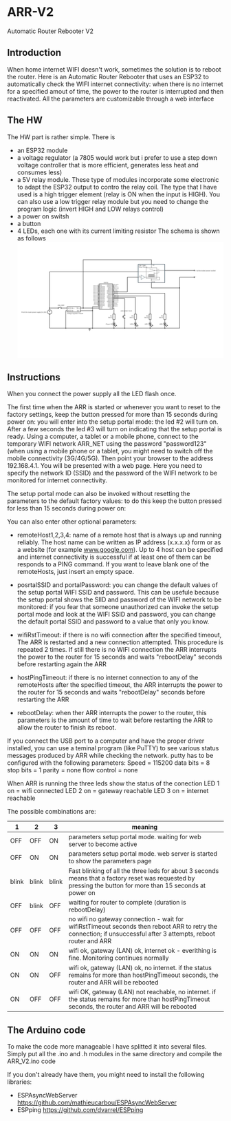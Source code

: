 # ARR-V2
Automatic Router Rebooter V2
## Introduction
When home internet WIFI doesn't work, sometimes the solution is to reboot the router. 
Here is an Automatic Router Rebooter that uses an ESP32 to automatically check the WIFI internet connectivity: when there is no internet for a specified amout of time, the power to the router is interrupted and then reactivated.
All the parameters are customizable through a web interface 
## The HW
The HW part is rather simple. There is 
- an ESP32 module
- a voltage regulator (a 7805 would work but i prefer to use a step down voltage controller that is more efficient, generates less heat and consumes less)
- a 5V relay module. These type of modules incorporate some electronic to adapt the ESP32 output to contro the relay coil. The type that I have used is a high trigger element (relay is ON when the input is HIGH). You can also use a low trigger relay module but you need to change the program logic (invert HIGH and LOW relays control)
- a power on switsh
- a button
- 4 LEDs, each one with its current limiting resistor
The schema is shown as follows
![alt text](https://github.com/dariomella/ARR-V1/blob/main/ARR%20V1%20HW.png)
## Instructions
When you connect the power supply all the LED flash once.

The first time when the ARR is started or whenever you want to reset to the factory settings, keep the button pressed for more than 15 seconds during power on:
you will enter into the  setup portal mode: the led #2 will turn on. After a few seconds the led #3 will turn on indicating
that the setup portal is ready. 
Using a computer, a tablet or a mobile phone, connect to the temporary WIFI network ARR_NET using the password "password123"
(when using a mobile phone or a tablet, you might need to switch off the mobile connectivity (3G/4G/5G).
Then point your browser to the address 192.168.4.1. You will be presented with a web page. Here you need to specify the network ID (SSID) and the 
password of the WIFI network to be monitored for internet connectivity.

The setup portal mode can also be invoked without resetting the parameters to the default factory values: to do this keep the button pressed for less than 15 seconds during power on:

You can also enter other optional parameters:
- remoteHost1,2,3,4: name of a remote host that is always up and running reliably. The host name can be written as IP address (x.x.x.x) form or as a website 
(for example www.google.com). Up to 4 host can be specified and internet connectivity is successful if at least one of them can be responds to a PING command.
If you want to leave blank one of the remoteHosts, just insert an empty space.

- posrtalSSID and portalPassword: you can change the default values of the setup portal WIFI SSID and password. 
This can be usefule because the setup portal shows the SIID and password of the WIFI network to be monitored:
if you fear that someone unauthorized can invoke the setup portal mode and look at the WIFI SSID and password, you can change the default portal SSID and password to a value that only you know.

- wifiRstTimeout: if there is no wifi connection after the specified timeout, The ARR is restarted and a new connection attempted. This procedure is repeated 2 times. 
If still there is no WIFI connection the ARR interrupts the power to the router for 15 seconds and waits "rebootDelay" seconds before restarting again the ARR

- hostPingTimeout: if there is no internet connection to any of the remoteHosts after the specified timeout, the ARR interrupts the power to the router for 15 seconds and waits "rebootDelay" seconds before restarting the ARR

- rebootDelay: when ther ARR interrupts the power to the router, this parameters is the amount of time to wait before restarting the ARR to allow the router to finish its reboot.

If you connect the USB port to a computer and have the proper driver installed, you can use a teminal program (like PuTTY) to see various status messages produced by ARR
while checking the network.  putty has to be configured with the following parameters:
Speed = 115200
data bits = 8
stop bits = 1
parity = none
flow control = none

When ARR is running the three leds show the status of the conection
LED 1 on =  wifi connected
LED 2 on = gateway reachable
LED 3 on = internet reachable

The possible combinations are:

| 1    | 2    | 3     | meaning                                                                               |
|------|------|-------|---------------------------------------------------------------------------------------|
| OFF  | OFF  | ON    |  parameters setup portal mode. waiting for web server to become active                |
| OFF  | ON   | ON    |  parameters setup portal mode. web server is started to show the parameters page      |
| blink| blink| blink | Fast blinking of all the three leds for about 3 seconds means that a factory reset was requested by pressing the button for more than 15 seconds at power on             |
| OFF  | blink| OFF   | waiting for router to complete (duration is rebootDelay)                              | 
| OFF  | OFF  | OFF   | no wifi no gateway connection - wait for wifiRstTimeout seconds then reboot ARR to retry the connection; if unsuccessful after 3 attempts, reboot router and ARR         |
| ON   | ON   | ON    | wifi ok, gateway (LAN) ok, internet ok - everithing is fine. Monitoring continues normally                                                                              |
| ON   | ON   | OFF   | wifi ok, gateway (LAN) ok, no internet. if the status remains for more than hostPingTimeout seconds, the router and ARR will be rebooted                          |
| ON   | OFF  | OFF   | wifi OK, gateway (LAN) not reachable, no internet. if the status remains for more than hostPingTimeout seconds, the router and ARR will be rebooted                          |

## The Arduino code
To make the code more manageable I have splitted it into several files. Simply put all the .ino and .h modules in the same directory and compile the ARR_V2.ino code

If you don't already have them, you might need to install the following libraries:
- ESPAsyncWebServer https://github.com/mathieucarbou/ESPAsyncWebServer
- ESPping https://github.com/dvarrel/ESPping
